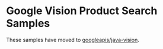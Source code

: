 # Google Vision Product Search Samples

These samples have moved to [googleapis/java-vision](https://github.com/googleapis/java-vision/tree/main/samples).